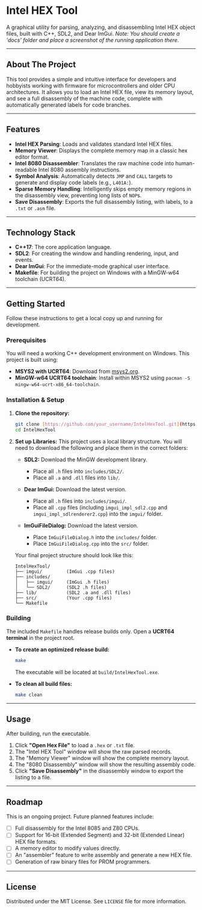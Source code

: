 # Intel HEX Tool

A graphical utility for parsing, analyzing, and disassembling Intel HEX object files, built with C++, SDL2, and Dear ImGui.
*Note: You should create a 'docs' folder and place a screenshot of the running application there.*

---

## About The Project

This tool provides a simple and intuitive interface for developers and hobbyists working with firmware for microcontrollers and older CPU architectures. It allows you to load an Intel HEX file, view its memory layout, and see a full disassembly of the machine code, complete with automatically generated labels for code branches.

---

## Features

* **Intel HEX Parsing**: Loads and validates standard Intel HEX files.
* **Memory Viewer**: Displays the complete memory map in a classic hex editor format.
* **Intel 8080 Disassembler**: Translates the raw machine code into human-readable Intel 8080 assembly instructions.
* **Symbol Analysis**: Automatically detects `JMP` and `CALL` targets to generate and display code labels (e.g., `L401A:`).
* **Sparse Memory Handling**: Intelligently skips empty memory regions in the disassembly view, preventing long lists of `NOP`s.
* **Save Disassembly**: Exports the full disassembly listing, with labels, to a `.txt` or `.asm` file.

---

## Technology Stack

* **C++17**: The core application language.
* **SDL2**: For creating the window and handling rendering, input, and events.
* **Dear ImGui**: For the immediate-mode graphical user interface.
* **Makefile**: For building the project on Windows with a MinGW-w64 toolchain (UCRT64).

---

## Getting Started

Follow these instructions to get a local copy up and running for development.

### Prerequisites

You will need a working C++ development environment on Windows. This project is built using:
* **MSYS2 with UCRT64**: Download from [msys2.org](https://www.msys2.org/).
* **MinGW-w64 UCRT64 toolchain**: Install within MSYS2 using `pacman -S mingw-w64-ucrt-x86_64-toolchain`.

### Installation & Setup

1.  **Clone the repository:**
    ```sh
    git clone [https://github.com/your_username/IntelHexTool.git](https://github.com/your_username/IntelHexTool.git)
    cd IntelHexTool
    ```

2.  **Set up Libraries:** This project uses a local library structure. You will need to download the following and place them in the correct folders:

    * **SDL2:** Download the MinGW development library.
        * Place all `.h` files into `includes/SDL2/`.
        * Place all `.a` and `.dll` files into `lib/`.

    * **Dear ImGui:** Download the latest version.
        * Place all `.h` files into `includes/imgui/`.
        * Place all `.cpp` files (including `imgui_impl_sdl2.cpp` and `imgui_impl_sdlrenderer2.cpp`) into the `imgui/` folder.

    * **ImGuiFileDialog:** Download the latest version.
        * Place `ImGuiFileDialog.h` into the `includes/` folder.
        * Place `ImGuiFileDialog.cpp` into the `src/` folder.

    Your final project structure should look like this:
    ```
    IntelHexTool/
    ├── imgui/         (ImGui .cpp files)
    ├── includes/
    │   ├── imgui/     (ImGui .h files)
    │   └── SDL2/      (SDL2 .h files)
    ├── lib/           (SDL2 .a and .dll files)
    ├── src/           (Your .cpp files)
    └── Makefile
    ```

### Building

The included `Makefile` handles release builds only. Open a **UCRT64 terminal** in the project root.


* **To create an optimized release build:**
    ```sh
    make 
    ```
    The executable will be located at `build/IntelHexTool.exe`.

* **To clean all build files:**
    ```sh
    make clean
    ```

---

## Usage

After building, run the executable.
1.  Click **"Open Hex File"** to load a `.hex` or `.txt` file.
2.  The "Intel HEX Tool" window will show the raw parsed records.
3.  The "Memory Viewer" window will show the complete memory layout.
4.  The "8080 Disassembly" window will show the resulting assembly code.
5.  Click **"Save Disassembly"** in the disassembly window to export the listing to a file.

---

## Roadmap

This is an ongoing project. Future planned features include:
* [ ] Full disassembly for the Intel 8085 and Z80 CPUs.
* [ ] Support for 16-bit (Extended Segment) and 32-bit (Extended Linear) HEX file formats.
* [ ] A memory editor to modify values directly.
* [ ] An "assembler" feature to write assembly and generate a new HEX file.
* [ ] Generation of raw binary files for PROM programmers.

---

## License

Distributed under the MIT License. See `LICENSE` file for more information.
